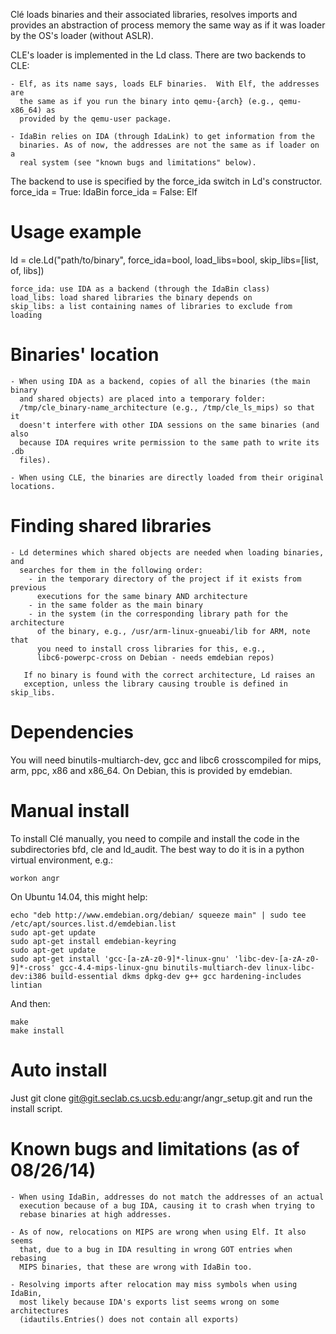 Clé loads binaries and their associated libraries, resolves imports and
provides an abstraction of process memory the same way as if it was loader by
the OS's loader (without ASLR).

CLE's loader is implemented in the Ld class. 
There are two backends to CLE:

    - Elf, as its name says, loads ELF binaries.  With Elf, the addresses are
      the same as if you run the binary into qemu-{arch} (e.g., qemu-x86_64) as
      provided by the qemu-user package.

    - IdaBin relies on IDA (through IdaLink) to get information from the
      binaries. As of now, the addresses are not the same as if loader on a
      real system (see "known bugs and limitations" below). 

The backend to use is specified by the force_ida switch in Ld's constructor.
    force_ida = True: IdaBin
    force_ida = False: Elf

# Usage example

ld = cle.Ld("path/to/binary", force_ida=bool, load_libs=bool,
skip_libs=[list, of, libs])

    force_ida: use IDA as a backend (through the IdaBin class)
    load_libs: load shared libraries the binary depends on
    skip_libs: a list containing names of libraries to exclude from loading

# Binaries' location

    - When using IDA as a backend, copies of all the binaries (the main binary
      and shared objects) are placed into a temporary folder:
      /tmp/cle_binary-name_architecture (e.g., /tmp/cle_ls_mips) so that it
      doesn't interfere with other IDA sessions on the same binaries (and also
      because IDA requires write permission to the same path to write its .db
      files).

    - When using CLE, the binaries are directly loaded from their original locations.

# Finding shared libraries

    - Ld determines which shared objects are needed when loading binaries, and
      searches for them in the following order:
        - in the temporary directory of the project if it exists from previous
          executions for the same binary AND architecture
        - in the same folder as the main binary
        - in the system (in the corresponding library path for the architecture
          of the binary, e.g., /usr/arm-linux-gnueabi/lib for ARM, note that
          you need to install cross libraries for this, e.g.,
          libc6-powerpc-cross on Debian - needs emdebian repos)

       If no binary is found with the correct architecture, Ld raises an
       exception, unless the library causing trouble is defined in skip_libs. 


# Dependencies

You will need binutils-multiarch-dev, gcc and libc6 crosscompiled for mips,
arm, ppc, x86 and x86_64. On Debian, this is provided by emdebian.


# Manual install

To install Clé manually, you need to compile and install the code in the
subdirectories bfd, cle and ld_audit. The best way to do it is in a python
virtual
environment, e.g.:

    workon angr

On Ubuntu 14.04, this might help:

	echo "deb http://www.emdebian.org/debian/ squeeze main" | sudo tee /etc/apt/sources.list.d/emdebian.list
	sudo apt-get update
	sudo apt-get install emdebian-keyring
	sudo apt-get update
	sudo apt-get install 'gcc-[a-zA-z0-9]*-linux-gnu' 'libc-dev-[a-zA-z0-9]*-cross' gcc-4.4-mips-linux-gnu binutils-multiarch-dev linux-libc-dev:i386 build-essential dkms dpkg-dev g++ gcc hardening-includes lintian

And then:

    make 
    make install

# Auto install

Just git clone git@git.seclab.cs.ucsb.edu:angr/angr_setup.git and run the
install script.

# Known bugs and limitations (as of 08/26/14)

    - When using IdaBin, addresses do not match the addresses of an actual
      execution because of a bug IDA, causing it to crash when trying to
      rebase binaries at high addresses.

    - As of now, relocations on MIPS are wrong when using Elf. It also seems
      that, due to a bug in IDA resulting in wrong GOT entries when rebasing
      MIPS binaries, that these are wrong with IdaBin too.

    - Resolving imports after relocation may miss symbols when using IdaBin,
      most likely because IDA's exports list seems wrong on some architectures
      (idautils.Entries() does not contain all exports)

